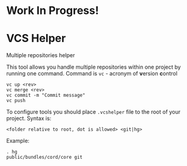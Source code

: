 # Work In Progress!

# VCS Helper
Multiple repositories helper

This tool allows you handle multiple repositories within one project by running one command.
Command is `vc` - acronym of **v**ersion **c**ontrol

```
vc up <rev>
vc merge <rev>
vc commit -m "Commit message"
vc push
```

To configure tools you should place `.vcshelper` file to the root of your project. Syntax is:

```
<folder relative to root, dot is allowed> <git|hg>
```

Example:
```
. hg
public/bundles/cord/core git
```
